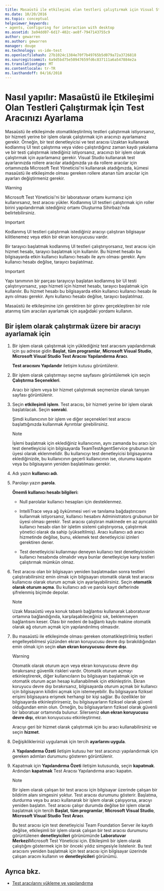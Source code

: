 ```yaml
---
title: Masaüstü ile etkileşimi olan testleri çalıştırmak için Visual Studio Test Aracısı Yapılandırma | Microsoft Docs
ms.date: 10/20/2016
ms.topic: conceptual
helpviewer_keywords:
- agents, configuring for interaction with desktop
ms.assetid: 3a94dd07-6d17-402c-ae8f-7947143755c9
author: gewarren
ms.author: gewarren
manager: douge
ms.technology: vs-ide-test
ms.openlocfilehash: 27b1024c1384e70f7b49765b5d079a72a3726818
ms.sourcegitcommit: 6a9d5bd75e50947659fd6c837111a6a547884e2a
ms.translationtype: MT
ms.contentlocale: tr-TR
ms.lasthandoff: 04/16/2018
---
```

# <a name="how-to-set-up-your-test-agent-to-run-tests-that-interact-with-the-desktop"></a>Nasıl yapılır: Masaüstü ile Etkileşimi Olan Testleri Çalıştırmak İçin Test Aracınızı Ayarlama

Masaüstü ile etkileşimde otomatikleştirilmiş testleri çalıştırmak istiyorsanız, bir hizmeti yerine bir işlem olarak çalıştırmak için aracınızı ayarlamanız gerekir. Örneğin, bir test denetleyicisi ve test aracısı Uzaktan kullanarak kodlanmış UI test çalıştırma veya video çalıştırdığınız zaman kaydı yakalama ve bir testi çalıştırmak istediğiniz istiyorsanız, aracınızı bir işlem olarak çalıştırmak için ayarlamanız gerekir. Visual Studio kullanarak test ayarlarınızda rollere aracılar atadığınızda ya da rollere aracılar için ortamınızda Microsoft Test Yöneticisi'ni kullanarak atadığınızda, kümesi masaüstü ile etkileşimde olması gereken rollere atanan tüm aracılar için ayarları değiştirmeniz gerekir.

> [!WARNING]
> Microsoft Test Yöneticisi'ni bir laboratuvar ortamı kurmanız için kullanırsanız, test aracısı yükler. Kodlanmış UI testleri çalıştırmak için roller birini yapılandırmak istediğiniz ortamı Oluşturma Sihirbazı'nda belirtebilirsiniz.

> [!IMPORTANT]
> Kodlanmış UI testleri çalıştırmak istediğiniz aracıyı çalıştıran bilgisayar kilitlenemez veya etkin bir ekran koruyucusu vardır.

Bir tarayıcı başlatmak kodlanmış UI testleri çalıştırıyorsanız, test aracısı için hizmet hesabı, tarayıcı başlatmak için kullanılır. Bu hizmet hesabı bu bilgisayarda etkin kullanıcı kullanıcı hesabı ile aynı olması gerekir. Aynı kullanıcı hesabı değilse, tarayıcı başlatılmaz.

> [!IMPORTANT]
> Yapı tanımının bir parçası tarayıcıyı başlatan kodlanmış bir UI testi çalıştırıyorsanız, yapı hizmeti için hizmet hesabı, tarayıcı başlatmak için kullanılır. Bu hizmet hesabı bu bilgisayarda etkin kullanıcı kullanıcı hesabı ile aynı olması gerekir. Aynı kullanıcı hesabı değilse, tarayıcı başlatılmaz.

 Masaüstü ile etkileşimine izin gerektiren bir görev gerçekleştiren bir role atanmış tüm aracıları ayarlamak için aşağıdaki yordamı kullanın.

## <a name="to-set-up-an-agent-to-run-as-a-process"></a>Bir işlem olarak çalıştırmak üzere bir aracıyı ayarlamak için

1.  Bir işlem olarak çalıştırmak için yüklediğiniz test aracısını yapılandırmak için şu adrese gidin **Başlat**, **tüm programlar**, **Microsoft Visual Studio**, **Microsoft Visual Studio Test Aracısı Yapılandırma Aracı**.

     **Test aracısını Yapılandır** iletişim kutusu görüntülenir.

2.  Bir işlem olarak çalıştırmayı seçme sayfasını görüntülemek için seçin **Çalıştırma Seçenekleri**.

     Aracı bir işlem veya bir hizmet çalıştırmak seçmenize olanak tanıyan sayfası görüntülenir.

3.  Seçin **etkileşimli işlem**. Test aracısı, bir hizmeti yerine bir işlem olarak başlatılacak. Seçin **sonraki**.

     Şimdi kullanıcının bir işlem ve diğer seçenekleri test aracısı başlattığınızda kullanmak Ayrıntılar girebilirsiniz.

    > [!NOTE]
    > İşlemi başlatmak için eklediğiniz kullanıcının, aynı zamanda bu aracı için test denetleyicisi için bilgisayarda TeamTestAgentService grubunun bir üyesi olarak eklenmelidir. Bu kullanıcıyı test denetleyicisi bilgisayarına eklediğinizde, bu kullanıcının geçerli kullanıcının ise, oturumu kapatın veya bu bilgisayarın yeniden başlatılması gerekir.

4.  Adı yazın **kullanıcı adı**.

5.  Parolayı yazın **parola**.

     **Önemli kullanıcı hesabı bilgileri:**

    -   Null parolalar kullanıcı hesapları için desteklenmez.

    -   IntelliTrace veya ağ öykünmesi veri ve tanılama bağdaştırıcısını kullanmak istiyorsanız, kullanıcı hesabını Administrators grubunun bir üyesi olması gerekir. Test aracısı çalıştıran makinede en az ayrıcalıklı kullanıcı hesabı olan bir işletim sistemi çalıştırıyorsa, çalıştırmak yönetici olarak da sahip (yükseltilmiş). Aracı kullanıcı adı aracı hizmetinde değilse, bunu, eklemek test denetleyicisi izinleri gerektiren dener.

    -   Test denetleyicisi kullanmayı deneyen kullanıcı test denetleyicisinin kullanıcı hesabında olmalıdır veya bunlar denetleyiciye karşı testleri çalıştırmak mümkün olmaz.

6.  Test aracısı olan bir bilgisayarı yeniden başlatmadan sonra testleri çalıştırabilirsiniz emin olmak için bilgisayarı otomatik olarak test aracısı kullanıcısı olarak oturum açmak için ayarlayabilirsiniz. Seçin **otomatik olarak oturum açma**. Bu kullanıcı adı ve parola kayıt defterinde şifrelenmiş biçimde depolar.

    > [!NOTE]
    > Uzak Masaüstü veya konuk tabanlı bağlantısı kullanarak Laboratuvar ortamına bağlandığında, karşılaşabileceğiniz sık, beklenmeyen bağlantısını keser. Olası bir nedeni de bağlantı kaybı makine otomatik olarak ağ oturum açmak için yapılandırılmış olmasıdır.

7.  Bu masaüstü ile etkileşimde olması gereken otomatikleştirilmiş testleri engelleyebilmesi yüzünden ekran koruyucusu devre dışı bırakıldığından emin olmak için seçin **olun ekran koruyucusu devre dışı**.

    > [!WARNING]
    > Otomatik olarak oturum açın veya ekran koruyucusu devre dışı bırakırsanız güvenlik riskleri vardır. Otomatik oturum açmayı etkinleştirerek, diğer kullanıcıların bu bilgisayarı başlatmak için ve otomatik oturum açan hesap kullanabilmek için etkinleştirin. Ekran koruyucu devre dışı bırakırsanız, bilgisayarda oturum açmak bir kullanıcı için bilgisayarın kilidini açmak için istemeyebilir. Bu bilgisayara fiziksel erişimi bilgisayara erişmek herhangi bir kişi sağlar. Bu özellikler bir bilgisayarda etkinleştirirseniz, bu bilgisayarların fiziksel olarak güvenli olduğundan emin olun. Örneğin, bu bilgisayarların fiziksel olarak güvenli bir laboratuar ortamında bulunur. Silerseniz **olun ekran koruyucusu devre dışı**, ekran koruyucusu etkinleştirmez.

     Aracıyı geri bir hizmet olarak çalıştırmak için bu aracı kullanabilirsiniz ve seçin **hizmet**.

8.  Değişikliklerinizi uygulamak için tercih **ayarlarını uygula**.

     A **Yapılandırma Özeti** iletişim kutusu her test aracınızı yapılandırmak için gereken adımları durumunu gösteren görüntülenir.

9. Kapatmak için **Yapılandırma Özeti** iletişim kutusunda, seçin **kapatmak**. Ardından **kapatmak** Test Aracısı Yapılandırma aracı kapatın.

    > [!NOTE]
    > Bir işlem olarak çalışan bir test aracısı için bilgisayar üzerinde çalışan bir bildirim alanı simgesini yoktur. Test aracısı durumunu gösterir. Başlatma, durdurma veya bu aracı kullanarak bir işlem olarak çalışıyorsa, aracıyı yeniden başlatın. Test aracısı çalışır durumda değilse bir işlem olarak başlatmak için tercih **Başlat**, **tüm programlar**, **Microsoft Visual Studio**, **Microsoft Visual Studio Test Aracı**.

     Bu test aracısı için test denetleyicisi Team Foundation Server ile kayıtlı değilse, etkileşimli bir işlem olarak çalışan bir test aracısı durumunu görüntülenen **denetleyicileri** görünümünde **Laboratuvar Merkezi**Microsoft Test Yöneticisi için. Etkileşimli bir işlem olarak çalıştığını göstermek için bir önceki yıldız simgesiyle listelenir. Bu test aracısını yeniden başlatmak için test aracısı için bilgisayar üzerinde çalışan aracını kullanın ve **denetleyicileri** görünümü.

## <a name="see-also"></a>Ayrıca bkz.

- [Test aracılarını yükleme ve yapılandırma](../test/lab-management/install-configure-test-agents.md)